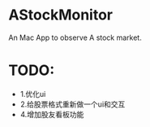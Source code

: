 # AStockMonitor
An Mac App to observe A stock market.

# TODO:
*	1.优化ui
*	2.给股票格式重新做一个ui和交互
*	4.增加股友看板功能
